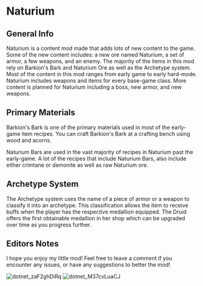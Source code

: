 # Naturium

## General Info

Naturium is a content mod made that adds lots of new content to the game. Some of the new content includes: a new ore named Naturium, a set of armor, a few weapons, and an enemy. The majority of the items in this mod rely on Barkion's Bark and Naturium Ore as well as the Archetype system. Most of the content in this mod ranges from early game to early hard-mode. Naturium includes weapons and items for every base-game class. More content is planned for Naturium including a boss, new armor, and new weapons.

## Primary Materials

Barkion's Bark is one of the primary materials used in most of the early-game item recipes. You can craft Barkion's Bark at a crafting bench using wood and acorns.

Naturium Bars are used in the vast majority of recipes in Naturium past the early-game. A lot of the recipes that include Naturium Bars, also include either crimtane or demonite as well as raw Naturium ore.

## Archetype System

The Archetype system uses the name of a piece of armor or a weapon to classify it into an archetype. This classification allows the item to receive buffs when the player has the respective medallion equipped. The Druid offers the first obtainable medallion in her shop which can be upgraded over time as you progress further.

## Editors Notes

I hope you enjoy my little mod! Feel free to leave a comment if you encounter any issues, or have any suggestions to better the mod!

![dotnet_zaF2ghDiRq](https://github.com/user-attachments/assets/1ded32c6-2d59-4337-b1ef-1225f0b8a954)
![dotnet_M37cvLuaCJ](https://github.com/user-attachments/assets/196839cc-84d4-4f75-824a-18b1ed03db1c)
